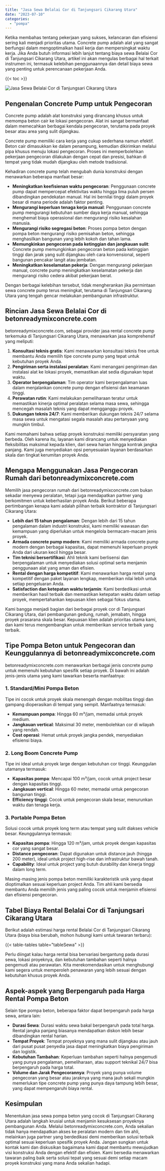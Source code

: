 ```yaml
---
title: "Jasa Sewa Belalai Cor di Tanjungsari Cikarang Utara"
date: "2023-07-10"
categories: 
  - "pompa"
---
```


Ketika membahas tentang pekerjaan yang sukses, kelancaran dan efisiensi sering kali menjadi prioritas utama. Concrete pump adalah alat yang sangat berfungsi dalam mengoptimalkan hasil kerja dan mempersingkat waktu kerja. Jika Anda butuh informasi lebih lanjut tentang biaya sewa Belalai Cor di Tanjungsari Cikarang Utara, artikel ini akan mengulas berbagai hal terkait instrumen ini, termasuk kelebihan penggunaannya dan detail biaya sewa yang penting untuk perencanaan pekerjaan Anda.

{{< toc >}}

![Jasa Sewa Belalai Cor di Tanjungsari Cikarang Utara](https://betoncor8.github.io/pump/concrete-pump%20(21).png)

## Pengenalan Concrete Pump untuk Pengecoran

Concrete pump adalah alat konstruksi yang dirancang khusus untuk memompa beton cair ke lokasi pengecoran. Alat ini sangat bermanfaat dalam memecahkan berbagai kendala pengecoran, terutama pada proyek besar atau area yang sulit dijangkau.

Concrete pump memiliki cara kerja yang cukup sederhana namun efektif. Beton cair dimasukkan ke dalam penampung, kemudian dikirimkan melalui pipa khusus menuju lokasi pengecoran. Proses ini memperbolehkan pekerjaan pengecoran dilakukan dengan cepat dan presisi, bahkan di tempat yang tidak mudah dijangkau oleh metode tradisional.

Kehadiran concrete pump telah mengubah dunia konstruksi dengan menawarkan beberapa manfaat besar:

- **Meningkatkan keefisienan waktu pengecoran**: Penggunaan concrete pump dapat mempercepat efektivitas waktu hingga lima puluh persen dibandingkan pendekatan manual. Hal ini bernilai tinggi dalam proyek besar di mana periode adalah faktor penting.
- **Mengurangi keperluan tenaga kerja manual**: Penggunaan concrete pump mengurangi kebutuhan sumber daya kerja manual, sehingga menghemat biaya operasional dan mengurangi risiko kesalahan manusia.
- **Mengurangi risiko segregasi beton**: Proses pompa beton dengan pompa beton mengurangi risiko pemisahan beton, sehingga menghasilkan bangunan yang lebih kokoh dan tahan lama.
- **Memungkinkan pengecoran pada ketinggian dan jangkauan sulit**: Concrete pump memungkinkan pengecoran beton pada ketinggian tinggi dan jarak yang sulit dijangkau oleh cara konvensional, seperti bangunan pencakar langit atau jembatan.
- **Meningkatkan keselamatan pekerja**: Dengan mengurangi pekerjaan manual, concrete pump meningkatkan keselamatan pekerja dan mengurangi risiko cedera akibat pekerjaan berat.

Dengan berbagai kelebihan tersebut, tidak mengherankan jika permintaan sewa concrete pump terus meningkat, terutama di Tanjungsari Cikarang Utara yang tengah gencar melakukan pembangunan infrastruktur.

## Rincian Jasa Sewa Belalai Cor di betonreadymixconcrete.com

betonreadymixconcrete.com, sebagai provider jasa rental concrete pump terkemuka di Tanjungsari Cikarang Utara, menawarkan jasa komprehensif yang meliputi:

1. **Konsultasi teknis gratis**: Kami menawarkan konsultasi teknis free untuk membantu Anda memilih tipe concrete pump yang tepat untuk kebutuhan proyek Anda.
2. **Pengiriman serta instalasi peralatan**: Kami menangani pengiriman dan instalasi alat ke lokasi proyek, memastikan alat sedia digunakan tepat waktu.
3. **Operator berpengalaman**: Tim operator kami berpengalaman luas dalam menjalankan concrete pump dengan efisiensi dan keamanan tinggi.
4. **Perawatan rutin**: Kami melakukan pemeliharaan teratur untuk memastikan kinerja optimal peralatan selama masa sewa, sehingga mencegah masalah teknis yang dapat mengganggu proyek.
5. **Dukungan teknis 24/7**: Kami memberikan dukungan teknis 24/7 selama masa sewa untuk mengatasi segala masalah atau pertanyaan yang mungkin timbul.

Kami memahami bahwa setiap proyek konstruksi memiliki persyaratan yang berbeda. Oleh karena itu, layanan kami dirancang untuk menyediakan fleksibilitas maksimal kepada klien, dari sewa harian hingga kontrak jangka panjang. Kami juga menyediakan opsi penyesuaian layanan berdasarkan skala dan tingkat kerumitan proyek Anda.

## Mengapa Menggunakan Jasa Pengecoran Rumah dari betonreadymixconcrete.com

Memilih jasa pengecoran rumah dari betonreadymixconcrete.com bukan sekadar menyewa peralatan, tetapi juga mendapatkan partner yang berkomitmen untuk keberhasilan proyek Anda. Berikut beberapa pertimbangan kenapa kami adalah pilihan terbaik kontraktor di Tanjungsari Cikarang Utara:

- **Lebih dari 15 tahun pengalaman**: Dengan lebih dari 15 tahun pengalaman dalam industri konstruksi, kami memiliki wawasan dan kemampuan yang diperlukan untuk mengelola bermacam-macam jenis proyek.
- **Armada concrete pump modern**: Kami memiliki armada concrete pump modern dengan berbagai kapasitas, dapat memenuhi keperluan proyek Anda dari ukuran kecil hingga besar.
- **Tim teknisi bersertifikasi**: Ahli teknik kami berlisensi dan berpengalaman untuk menyediakan solusi optimal serta menjamin penggunaan alat yang aman dan efisien.
- **Rental dengan harga kompetitif**: Kami menawarkan harga rental yang kompetitif dengan paket layanan lengkap, memberikan nilai lebih untuk setiap pengeluaran Anda.
- **Satisfaction dan ketepatan waktu terjamin**: Kami berdedikasi untuk memberikan hasil terbaik dan memastikan ketepatan waktu dalam setiap proyek, mempertahankan kepuasan klien sebagai fokus utama.

Kami bangga menjadi bagian dari berbagai proyek cor di Tanjungsari Cikarang Utara, dari pembangunan gedung, rumah, jemabatn, hingga proyek prasarana skala besar. Kepuasan klien adalah prioritas utama kami, dan kami terus mengembangkan untuk memberikan service terbaik yang terbaik.

## Tipe Pompa Beton untuk Pengecoran dan Keunggulannya di betonreadymixconcrete.com

betonreadymixconcrete.com menawarkan berbagai jenis concrete pump untuk memenuhi kebutuhan spesifik setiap proyek. Di bawah ini adalah jenis-jenis utama yang kami tawarkan beserta manfaatnya:

### 1\. Standard/Mini Pompa Beton

Tipe ini cocok untuk proyek skala menengah dengan mobilitas tinggi dan gampang dioperasikan di tempat yang sempit. Manfaatnya termasuk:

- **Kemampuan pompa**: Hingga 60 m³/jam, memadai untuk proyek medium.
- **Jangkauan vertical**: Maksimal 30 meter, membolehkan cor di wilayah yang rendah.
- **Cost operasi**: Hemat untuk proyek jangka pendek, menyediakan efisiensi biaya.

### 2\. Long Boom Concrete Pump

Tipe ini ideal untuk proyek large dengan kebutuhan cor tinggi. Keunggulan utamanya termasuk:

- **Kapasitas pompa**: Mencapai 100 m³/jam, cocok untuk project besar dengan kapasitas tinggi.
- **Jangkauan vertical**: Hingga 60 meter, memadai untuk pengecoran bangunan tinggi.
- **Efficiency tinggi**: Cocok untuk pengecoran skala besar, menurunkan waktu dan tenaga kerja.

### 3\. Portable Pompa Beton

Solusi cocok untuk proyek long term atau tempat yang sulit diakses vehicle besar. Keunggulannya termasuk:

- **Kapasitas pompa**: Hingga 120 m³/jam, untuk proyek dengan kapasitas cor yang sangat besar.
- **Distance pengecoran**: Dapat digunakan untuk distance jauh (hingga 200 meter), ideal untuk project high-rise dan infrastruktur bawah tanah.
- **Capability**: Ideal untuk project yang butuh durability dan kinerja tinggi dalam long term.

Masing-masing jenis pompa beton memiliki karakteristik unik yang dapat dioptimalkan sesuai keperluan project Anda. Tim ahli kami bersedia membantu Anda memilih jenis yang paling cocok untuk menjamin efisiensi dan efisiensi pengecoran.

## Tabel Biaya Rental Belalai Cor di Tanjungsari Cikarang Utara

Berikut adalah estimasi harga rental Belalai Cor di Tanjungsari Cikarang Utara (biaya bisa berubah, mohon hubungi kami untuk tawaran terbaru):

{{< table-tables table="tableSewa" >}}

Perlu diingat kalau harga rental bisa bervariasi bergantung pada durasi sewa, lokasi proyeknya, dan kebutuhan tambahan seperti halnya pengemudi atau perawatan. Kita merekomendasikan untuk menghubungi kami segera untuk memperoleh penawaran yang lebih sesuai dengan kebutuhan khusus proyek Anda.

## Aspek-aspek yang Berpengaruh pada Harga Rental Pompa Beton

Selain tipe pompa beton, beberapa faktor dapat berpengaruh pada harga sewa, antara lain:

- **Durasi Sewa**: Durasi waktu sewa bakal berpengaruh pada total harga. Rental jangka panjang biasanya mendapatkan diskon lebih besar dibandingkan rental harian.
- **Tempat Proyek**: Tempat proyeknya yang mana sulit dijangkau atau jauh dari pusat pusat penyedia jasa dapat meningkatkan biaya pengiriman dan logistik.
- **Kebutuhan Tambahan**: Keperluan tambahan seperti halnya pengemudi yang punya pengalaman, pemeliharaan, atau support teknikal 24/7 bisa berpengaruh pada harga total.
- **Volume dan Jarak Pengecorannya**: Proyek yang punya volume pengecoran yang besar atau jaraknya yang mana jauh sekali mungkin memerlukan tipe concrete pump yang punya daya tampung lebih besar, yang dapat mempengaruhi biaya rental.

## Kesimpulan

Menentukan jasa sewa pompa beton yang cocok di Tanjungsari Cikarang Utara adalah langkah krusial untuk menjamin kesuksesan proyeknya pembangunan Anda. Melalui betonreadymixconcrete.com, Anda sekalian tidak hanya mendapatkan akses ke peralatan modern dan tim ahli, melainkan juga partner yang berdedikasi demi memberikan solusi terbaik optimal sesuai keperluan spesifik proyek Anda. Jangan sungkan untuk kontak kami dan diskusikan bagaimana kami dapat membantu mewujudkan visi konstruksi Anda dengan efektif dan efisien. Kami bersedia menawarkan tawaran paling baik serta solusi tepat yang sesuai demi setiap macam proyek konstruksi yang mana Anda sekalian hadapi.
